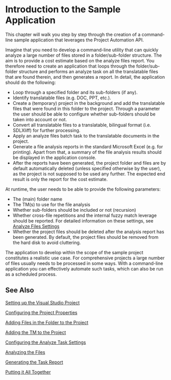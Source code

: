 Introduction to the Sample Application
==

This chapter will walk you step by step through the creation of a command-line sample application that leverages the Project Automation API.

Imagine that you need to develop a command-line utility that can quickly analyze a large number of files stored in a folder/sub-folder structure. The aim is to provide a cost estimate based on the analyze files report. You therefore need to create an application that loops through the folder/sub-folder structure and performs an analyze task on all the translatable files that are found therein, and then generates a report. In detail, the application should do the following:

* Loop through a specified folder and its sub-folders (if any).
* Identify translatable files (e.g. DOC, PPT, etc.).
* Create a (temporary) project in the background and add the translatable files that were found in this folder to the project. Through a parameter the user should be able to configure whether sub-folders should be taken into account or not.
* Convert all translatable files to a translatable, bilingual format (i.e. SDLXliff) for further processing.
* Apply an analyze files batch task to the translatable documents in the project.
* Generate a file analysis reports in the standard Microsoft Excel (e.g. for printing). Apart from that, a summary of the file analysis results should be displayed in the application console.
* After the reports have been generated, the project folder and files are by default automatically deleted (unless specified otherwise by the user), as the project is not supposed to be used any further. The expected end result is only the report for the cost estimate.

At runtime, the user needs to be able to provide the following parameters:

* The (main) folder name
* The TM(s) to use for the file analysis
* Whether sub-folders should be included or not (recursion)
* Whether cross-file repetitions and the internal fuzzy match leverage should be reported. For detailed information on these settings, see [Analyze Files Settings](analyze_files_settings.md)
* Whether the project files should be deleted after the analysis report has been generated. By default, the project files should be removed from the hard disk to avoid cluttering.

The application to develop within the scope of the sample project constitutes a realistic use case. For comprehensive projects a large number of files usually needs to be processed in some ways. With a command-line application you can effectively automate such tasks, which can also be run as a scheduled process.

See Also
--
[Setting up the Visual Studio Project](setting_up_the_visual_studio_project.md)

[Configuring the Project Properties](configuring_the_project_properties.md)

[Adding Files in the Folder to the Project](adding_file_in_the_folder_to_the_project.md)

[Adding the TM to the Project](adding_tm_to_the_project.md)

[Configuring the Analyze Task Settings](configuring_the_analyze_task_settings.md)

[Analyzing the Files](analyzing_the_files.md)

[Generating the Task Report](generating_the_task_report.md)

[Putting it All Together](putting_it_all_together.md)
